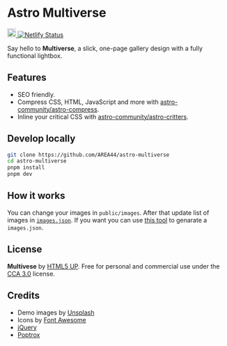 # Astro Multiverse

<p>
  <a href="https://astro.build">
    <img src="https://astro.badg.es/v1/built-with-astro.svg" alt="Built with Astro" height="20">
  </a>
  <a href="https://app.netlify.com/sites/astro-multiverse/deploys">
    <img src="https://api.netlify.com/api/v1/badges/c882c9a0-e5f6-4066-89fd-c07c7ca2efdf/deploy-status" alt="Netlify Status">
  </a>
</p>

Say hello to **Multiverse**, a slick, one-page gallery design with a fully functional lightbox.

## Features

- SEO friendly.
- Compress CSS, HTML, JavaScript and more with [astro-community/astro-compress](https://github.com/astro-community/astro-compress).
- Inline your critical CSS with [astro-community/astro-critters](https://github.com/astro-community/astro-critters).

## Develop locally

```bash
git clone https://github.com/AREA44/astro-multiverse
cd astro-multiverse
pnpm install
pnpm dev
```

## How it works

You can change your images in `public/images`. After that update list of images in [`images.json`](src/components/images.json). If you want you can use [this tool](https://github.com/AREA44/node-image-meta-fetcher) to genarate a `images.json`.

## License

**Multivese** by [HTML5 UP](https://html5up.net). Free for personal and commercial use under the [CCA 3.0](https://html5up.net/license) license.

## Credits

- Demo images by [Unsplash](https://unsplash.com)
- Icons by [Font Awesome](https://fontawesome.io)
- [jQuery](https://jquery.com)
- [Poptrox](https://github.com/ajlkn/jquery.poptrox)
